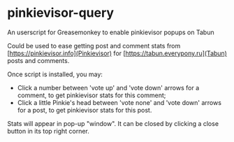# pinkievisor-query
An userscript for Greasemonkey to enable pinkievisor popups on Tabun

Could be used to ease getting post and comment stats from [https://pinkievisor.info](Pinkievisor) for [https://tabun.everypony.ru](Tabun) posts and comments.

Once script is installed, you may:
* Click a number between 'vote up' and 'vote down' arrows for a comment, to get pinkievisor stats for this comment;
* Click a little Pinkie's head between 'vote none' and 'vote down' arrows for a post, to get pinkievisor stats for this post.

Stats will appear in pop-up "window". It can be closed by clicking a close button in its top right corner.
